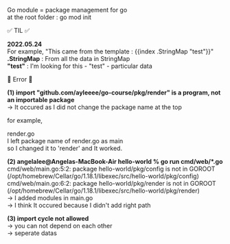 Go module = package management for go <br>
at the root folder : go mod init 

✅ TIL ✅ 

<b>2022.05.24</b>  
For example, "This came from the template : {{index .StringMap "test"}}"  
<b>.StringMap</b> : From all the data in StringMap <br>
<b>"test"</b> : I'm looking for this - "test" - particular data

🚨 Error 🚨

<b> (1) import "github.com/ayleeee/go-course/pkg/render" is a program, not an importable package </b> <br>
-> It occured as I did not change the package name at the top<br>

for example,

render.go <br>
I left package name of render.go as main <br>
so I changed it to 'render' and It worked. <br>


<b>(2) angelalee@Angelas-MacBook-Air hello-world % go run cmd/web/*.go </b><br>
cmd/web/main.go:5:2: package hello-world/pkg/config is not in GOROOT (/opt/homebrew/Cellar/go/1.18.1/libexec/src/hello-world/pkg/config)<br>
cmd/web/main.go:6:2: package hello-world/pkg/render is not in GOROOT (/opt/homebrew/Cellar/go/1.18.1/libexec/src/hello-world/pkg/render)<br>
-> I added modules in main.go <br>
-> I think It occured because I didn't add right path<br>

<b>(3) import cycle not allowed</b> <br>
-> you can not depend on each other<br>
-> seperate datas<br>
